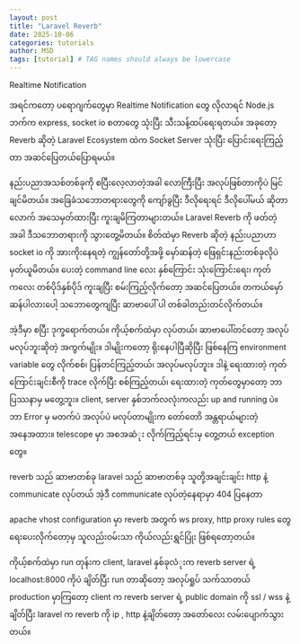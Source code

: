 ```yaml
---
layout: post
title: "Laravel Reverb"
date: 2025-10-06
categories: tutorials
author: MSD
tags: [tutorial] # TAG names should always be lowercase
---
```


Realtime Notification 

အရင်ကတော့ ပရောဂျက်တွေမှာ Realtime Notification တွေ လိုလာရင် Node.js ဘက်က express, socket io စတာတွေ သုံးပြီး သီးသန့်ထပ်ရေးရတယ်။ အခုတော့ Reverb ဆိုတဲ့ Laravel Ecosystem ထဲက  Socket Server သုံးပြီး ပြောင်းရေးကြည့်တာ အဆင်ပြေတယ်ပြောရမယ်။ 

နည်းပညာအသစ်တစ်ခုကို စပြီးလေ့လာတဲ့အခါ လောကြီးပြီး အလုပ်ဖြစ်တာကိုပဲ မြင်ချင်မိတယ်။ အခြေခံသဘောတရားတွေကို ကျော်ခွပြီး ဒီလိုရေးရင် ဒီလိုပေါ်မယ် ဆိုတာလောက် အသေမှတ်ထားပြီး ကူးချမိကြတာများတယ်။ Laravel Reverb ကို ဖတ်တဲ့အခါ ဒီသဘောတရားကို သွားတွေ့မိတယ်။ စိတ်ထဲမှာ Reverb ဆိုတဲ့ နည်းပညာဟာ socket io ကို အားကိုးနေရတဲ့ ကျွန်တော်တို့အဖို့ မှော်ဆန်တဲ့ ဖြေရှင်းနည်းတစ်ခုလိုပဲ မှတ်ယူမိတယ်။ ပေးတဲ့ command line လေး နှစ်ကြောင်း သုံးကြောင်းရေး၊ ကုတ်ကလေး တစ်ပိုဒ်နှစ်ပိုဒ် ကူးချပြီး စမ်းကြည့်လိုက်တော့ အဆင်ပြေတယ်။ တကယ်မှော်ဆန်ပါလားပေါ့ သဘောတွေကျပြီး ဆာဗာပေါ် ပါ တစ်ခါတည်းတင်လိုက်တယ်။

အဲ့ဒီမှာ စပြီး ဒုက္ခရောက်တယ်။ ကိုယ့်စက်ထဲမှာ လုပ်တယ်၊ ဆာဗာပေါ်တင်တော့ အလုပ်မလုပ်ဘူးဆိုတဲ့ အကွက်မျိုး။ ဒါမျိုးကတော့ ရိုးနေပါပြီဆိုပြီး ဖြစ်နေကြ environment variable တွေ လိုက်စစ်၊ ပြန်တင်ကြည့်တယ်၊ အလုပ်မလုပ်ဘူး။ ဒါနဲ့ ရေးထားတဲ့ ကုတ်ကြောင်းချင်းစီကို trace လိုက်ပြီး စစ်ကြည့်တယ်၊ ရေးထားတဲ့ ကုတ်တွေမှာတော့ ဘာပြဿနာမှ မတွေ့ဘူး။ client, server နှစ်ဘက်လလုံးကလည်း up and running ပဲ။ ဘာ Error မှ မတက်ပဲ အလုပ်ပဲ မလုပ်တာမျိုးက တော်တောိ အန္တရာယ်များတဲ့ အနေအထား။ telescope မှာ အစအဆံုး လိုက်ကြည့်ရင်းမှ တွေ့တယ် exception တွေ။   

reverb သည် ဆာဗာတစ်ခု
laravel သည် ဆာဗာတစ်ခု
သူတို့အချင်းချင်း http နဲ့ communicate လုပ်တယ်
အဲ့ဒီ communicate လုပ်တဲ့နေရာမှာ 404 ပြနေတာ

apache vhost configuration မှာ reverb အတွက် ws proxy, http proxy rules တွေ ရေးပေးလိုက်တော့မှ သူလည်းဝမ်းသာ ကိုယ်လည်းရွှင်ပြုံး ဖြစ်ရတော့တယ်။

ကိုယ့်စက်ထဲမှာ run တုန်းက client, laravel နှစ်ခုလံုးက reverb server ရဲ့ localhost:8000 ကိုပဲ ချိတ်ပြီး run တာဆိုတော့ အလုပ်ရှုပ် သက်သာတယ်
production မှာကြတော့ client က reverb server ရဲ့ public domain ကို ssl / wss နဲ့ချိတ်ပြီး laravel က reverb ကို ip , http နဲ့ချိတ်တော့ အတော်လေး လမ်းပျောက်သွားတယ်။







